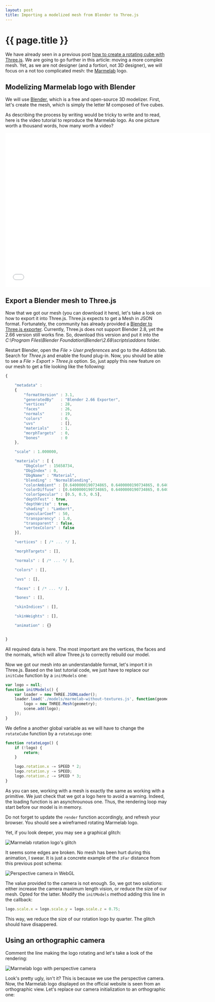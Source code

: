 ```yaml
---
layout: post
title: Importing a modelized mesh from Blender to Three.js
---
```


# {{ page.title }}

We have already seen in a previous post [how to create a rotating cube with Three.js](http://www.jonathan-petitcolas.com/2013/04/02/create-rotating-cube-in-webgl-with-threejs.html). We are going to go further in this article: moving a more complex mesh. Yet, as we are not designer (and a fortiori, not 3D designer), we will focus on a not too complicated mesh: the [Marmelab](http://www.marmelab.com) logo.

## Modelizing Marmelab logo with Blender

We will use [Blender](http://www.blender.org/), which is a free and open-source 3D modelizer. First, let's create the mesh, which is simply the letter M composed of five cubes.

As describing the process by writing would be tricky to write and to read, here is the video tutorial to reproduce the Marmelab logo. As one picture worth a thousand words, how many worth a video?

<iframe width="640" height="480" src="//www.youtube.com/embed/EXo_2sey4LY?rel=0" frameborder="0" allowfullscreen></iframe>

## Export a Blender mesh to Three.js

Now that we got our mesh (you can download it here), let's take a look on how to export it into Three.js. Three.js expects to get a Mesh in JSON format. Fortunately, the community has already provided a [Blender to Three.js exporter](https://github.com/mrdoob/three.js/tree/master/utils/exporters/blender). Currently, Three.js does not support Blender 2.8, yet the 2.66 version still works fine. So, download this version and put it into the *C:\Program Files\Blender Foundation\Blender\2.68\scripts\addons* folder.

Restart Blender, open the *File > User preferences* and go to the *Addons* tab. Search for *Three.js* and enable the found plug-in. Now, you should be able to see a *File > Export > Three.js* option. So, just apply this new feature on our mesh to get a file looking like the following:

``` js
{

    "metadata" :
    {
        "formatVersion" : 3.1,
        "generatedBy"   : "Blender 2.66 Exporter",
        "vertices"      : 28,
        "faces"         : 26,
        "normals"       : 19,
        "colors"        : 0,
        "uvs"           : [],
        "materials"     : 1,
        "morphTargets"  : 0,
        "bones"         : 0
    },

    "scale" : 1.000000,

    "materials" : [ {
        "DbgColor" : 15658734,
        "DbgIndex" : 0,
        "DbgName" : "Material",
        "blending" : "NormalBlending",
        "colorAmbient" : [0.6400000190734865, 0.6400000190734865, 0.6400000190734865],
        "colorDiffuse" : [0.6400000190734865, 0.6400000190734865, 0.6400000190734865],
        "colorSpecular" : [0.5, 0.5, 0.5],
        "depthTest" : true,
        "depthWrite" : true,
        "shading" : "Lambert",
        "specularCoef" : 50,
        "transparency" : 1.0,
        "transparent" : false,
        "vertexColors" : false
    }],

    "vertices" : [ /* ... */ ],

    "morphTargets" : [],

    "normals" : [ /* ... */ ],

    "colors" : [],

    "uvs" : [],

    "faces" : [ /* ... */ ],

    "bones" : [],

    "skinIndices" : [],

    "skinWeights" : [],

    "animation" : {}


}

```

All required data is here. The most important are the vertices, the faces and the normals, which will allow Three.js to correctly rebuild our model.

Now we got our mesh into an understandable format, let's import it in Three.js. Based on the last tutorial code, we just have to replace our `initCube` function by a `initModels` one:

``` js
var logo = null;
function initModels() {
    var loader = new THREE.JSONLoader();
    loader.load('./models/marmelab-without-textures.js', function(geometry) {
        logo = new THREE.Mesh(geometry);
        scene.add(logo);
    });
}
```

We define a another global variable as we will have to change the `rotateCube` function by a `rotateLogo` one:

```js
function rotateLogo() {
    if (!logo) {
        return;
    }

    logo.rotation.x -= SPEED * 2;
    logo.rotation.y -= SPEED;
    logo.rotation.z -= SPEED * 3;
}
```

As you can see, working with a mesh is exactly the same as working with a primitive. We just check that we got a logo here to avoid a warning. Indeed, the loading function is an asynchrounous one. Thus, the rendering loop may start before our model is in memory.

Do not forget to update the `render` function accordingly, and refresh your browser. You should see a wireframed rotating Marmelab logo.

Yet, if you look deeper, you may see a graphical glitch:

<p class="center">
    <img src="/img/posts/marmelab-logo-glitch.png" alt="Marmelab rotation logo's glitch" title="Marmelab rotation logo's glitch" />
</p>

It seems some edges are broken. No mesh has been hurt during this animation, I swear. It is just a concrete example of the `zFar` distance from this previous post schema:

<p class="center">
    <img src="/img/posts/perspective-ecran.png" alt="Perspective camera in WebGL" title="Perspective camera in WebGL" />
</p>

The value provided to the camera is not enough. So, we got two solutions: either increase the camera maximum length vision, or reduce the size of our mesh. Opted for the latter. Modify the `initModels` method adding this line in the callback:

``` js
logo.scale.x = logo.scale.y = logo.scale.z = 0.75;
```

This way, we reduce the size of our rotation logo by quarter. The glitch should have disappered.

## Using an orthographic camera

Comment the line making the logo rotating and let's take a look of the rendering:

<p class="center">
    <img src="/img/posts/marmelab-logo-perspective-camera.png" alt="Marmelab logo with perspective camera" title="Marmelab logo with perspective camera" />
</p>

Look's pretty ugly, isn't it? This is because we use the perspective camera. Now, the Marmelab logo displayed on the official website is seen from an orthographic view. Let's replace our camera initialization to an orthographic one:

``` js

```
